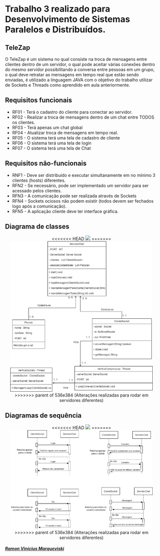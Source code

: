 # Trabalho 3 realizado para Desenvolvimento de Sistemas Paralelos e Distribuídos.
 ## TeleZap
 
O TeleZap é um sistema no qual consiste na troca de mensagens entre clientes dentro de um servidor, o qual pode aceitar várias conexões dentro do mesmo servidor possibilitando a conversa entre pessoas em um grupo, o qual deve retratar as mensagens em tempo real que estão sendo enviadas, é utilizado a linguagem JAVA com o objetivo do trabalho utilizar de Sockets e Threads como aprendido em aula anteriormente.
 
 ## Requisitos funcionais
 
 * RF01 - Terá o cadastro do cliente para conectar ao servidor.
 * RF02 - Realizar a troca de mensagens dentro de um chat entre TODOS os clientes.
 * RF03 - Terá apenas um chat global
 * RF04 - Atualizar troca de mensagens em tempo real.
 * RF05 - O sistema terá uma tela de cadastro de cliente
 * RF06 - O sistema terá uma tela de login
 * RF07 - O sistema terá uma tela de Chat
 
  ## Requisitos não-funcionais
  * RNF1 - Deve ser distribuído e executar simultanamente em no mínimo 3 clientes (hosts) diferentes.
  * RFN2 - Se necessário, pode ser implementado um servidor para ser acessado pelos clientes.
  * RFN3 - A comunicação pode ser realizada através de Sockets
  * RFN4 - Sockets ociosos não podem existir (todos devem ser fechados logo após a comunicação).
  * RFN5 -  A aplicação cliente deve ter interface gráfica.

 ## Diagrama de classes
 <p align = "center">
<<<<<<< HEAD
 <img width ="470" src = "src/main/Assets/DiagramasDeClasse.drawio.png">
=======
 <img width ="470" src = "src/main/java/Assets/DiagramasDeClasse.drawio.png">
>>>>>>> parent of 536e384 (Alterações realizadas para rodar em servidores diferentes)
 </p>
 
 ## Diagramas de sequência
  <p align = "center">
<<<<<<< HEAD
 <img width ="470" src = "src/main/Assets/DiagramasDeSequencia.drawio.png">
=======
 <img width ="470" src = "src/main/java/Assets/DiagramasDeSequencia.drawio.png">
>>>>>>> parent of 536e384 (Alterações realizadas para rodar em servidores diferentes)
 </p>

 
 
 ##### <a href="https://www.linkedin.com/in/ramon-vinicius-marqueviski-a4ba801a1/">Ramon Vinicius Marqueviski</a>
 
